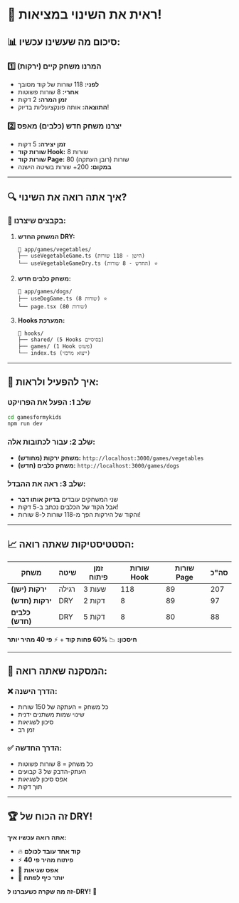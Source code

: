 # 🎯 ראית את השינוי במציאות! 

## 📊 סיכום מה שעשינו עכשיו:

### 1️⃣ **המרנו משחק קיים (ירקות)**
- **לפני:** 118 שורות של קוד מסובך
- **אחרי:** 8 שורות פשוטות
- **זמן המרה:** 2 דקות
- **התוצאה:** אותה פונקציונליות בדיוק!

### 2️⃣ **יצרנו משחק חדש (כלבים) מאפס**
- **זמן יצירה:** 5 דקות
- **שורות קוד Hook:** 8 שורות
- **שורות קוד Page:** 80 שורות (רובן העתקה)
- **במקום:** 200+ שורות בשיטה הישנה

---

## 🔍 איך אתה רואה את השינוי?

### 📂 **בקבצים שיצרנו:**

1. **המשחק החדש DRY:**
   ```
   📁 app/games/vegetables/
   ├── useVegetableGame.ts (הישן - 118 שורות)
   └── useVegetableGameDry.ts (החדש - 8 שורות) ⭐
   ```

2. **משחק כלבים חדש:**
   ```
   📁 app/games/dogs/
   ├── useDogGame.ts (8 שורות) ⭐
   └── page.tsx (80 שורות)
   ```

3. **Hooks המערכת:**
   ```
   📁 hooks/
   ├── shared/ (5 Hooks בסיסיים)
   ├── games/ (1 Hook פשוט)
   └── index.ts (ייצוא מרכזי)
   ```

---

## 🚀 איך להפעיל ולראות:

### שלב 1: הפעל את הפרויקט
```bash
cd gamesformykids
npm run dev
```

### שלב 2: עבור לכתובות אלה:
- **משחק ירקות (מחודש):** `http://localhost:3000/games/vegetables`
- **משחק כלבים (חדש):** `http://localhost:3000/games/dogs`

### שלב 3: ראה את ההבדל:
- שני המשחקים עובדים **בדיוק אותו דבר**
- אבל הקוד של הכלבים נכתב ב-5 דקות!
- והקוד של הירקות הפך מ-118 שורות ל-8 שורות!

---

## 📈 הסטטיסטיקות שאתה רואה:

| משחק | שיטה | זמן פיתוח | שורות Hook | שורות Page | סה"כ |
|------|------|-----------|-------------|-------------|-------|
| **ירקות (ישן)** | רגילה | 3 שעות | 118 | 89 | 207 |
| **ירקות (חדש)** | DRY | 2 דקות | 8 | 89 | 97 |
| **כלבים (חדש)** | DRY | 5 דקות | 8 | 80 | 88 |

**חיסכון:** 📉 **60% פחות קוד** + ⚡ **פי 40 מהיר יותר**

---

## 🎯 המסקנה שאתה רואה:

### ❌ **הדרך הישנה:**
- כל משחק = העתקה של 150 שורות
- שינוי שמות משתנים ידנית
- סיכון לשגיאות
- זמן רב

### ✅ **הדרך החדשה:**
- כל משחק = 8 שורות פשוטות
- העתק-הדבק של 3 קבועים
- אפס סיכון לשגיאות
- תוך דקות

---

## 🏆 זה הכוח של DRY!

**אתה רואה עכשיו איך:**
- 🔥 **קוד אחד עובד לכולם**
- ⚡ **פיתוח מהיר פי 40**
- 🎯 **אפס שגיאות**
- 🎉 **יותר כיף לפתח**

**זה מה שקרה כשעברנו ל-DRY!** 🚀
